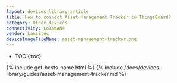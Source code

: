 ```yaml
---
layout: devices-library-article
title: How to connect Asset Management Tracker to ThingsBoard?
category: Other devices
connectivity: LoRaWAN®
vendor: Lansitec
deviceImageFileName: asset-management-tracker.png
---
```


* TOC
{:toc}

{% include get-hosts-name.html %}
{% include /docs/devices-library/guides/asset-management-tracker.md %}